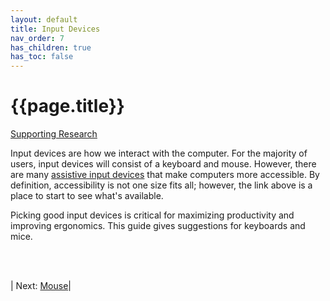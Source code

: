 ```yaml
---
layout: default
title: Input Devices 
nav_order: 7
has_children: true
has_toc: false
---
```

# {{page.title}}
[Supporting Research](../research#input-devices)

Input devices are how we interact with the computer. For the majority of users, input devices will consist of a keyboard and mouse. However, there are many [assistive input devices](https://bighack.org/assistive-technology-devices-definitions-how-disabled-people-use-the-web/) that make computers more accessible. By definition, accessibility is not one size fits all; however, the link above is a place to start to see what's available.

Picking good input devices is critical for maximizing productivity and improving ergonomics. This guide gives suggestions for keyboards and mice. 

<br><br>

| Next: [Mouse](mouse)|

